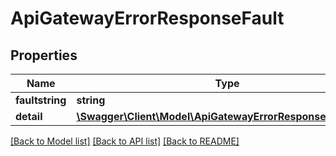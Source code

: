 # ApiGatewayErrorResponseFault

## Properties
Name | Type | Description | Notes
------------ | ------------- | ------------- | -------------
**faultstring** | **string** |  | [optional] 
**detail** | [**\Swagger\Client\Model\ApiGatewayErrorResponseFaultDetail**](ApiGatewayErrorResponseFaultDetail.md) |  | [optional] 

[[Back to Model list]](../../README.md#documentation-for-models) [[Back to API list]](../../README.md#documentation-for-api-endpoints) [[Back to README]](../../README.md)

